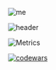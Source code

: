 ![me](https://user-images.githubusercontent.com/92153312/169655437-1f4e4829-8581-4667-b3c3-69e28f2e45ac.jpg)

![header](https://capsule-render.vercel.app/api?type=transparent&&color=5100ff&height=156&section=header&text=Hello%20People!&fontSize=75&animation=fadeIn&fontAlignY=38&desc=How%20about%20some%20cookie?%20:d&descAlignY=60&descAlign=60&&fontColor=b399ff)

![Metrics](https://metrics.lecoq.io/Okniceman?template=classic&base.repositories=0&stars=1&isocalendar=1&base.indepth=false&isocalendar.duration=half-year&stars.limit=4&config.timezone=Europe%2FMoscow)

[![codewars](https://www.codewars.com/users/CloudMilk/badges/large)](https://www.codewars.com/users/CloudMilk) 
